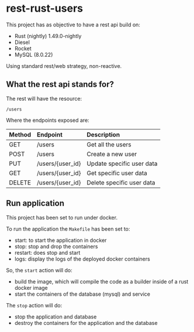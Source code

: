 # rest-rust-users

This project has as objective to have a rest api build on:

- Rust (nightly) 1.49.0-nightly
- Diesel
- Rocket
- MySQL (8.0.22)

Using standard rest/web strategy, non-reactive.

## What the rest api stands for?

The rest will have the resource:

```
/users
```

Where the endpoints exposed are:

| Method | Endpoint | Description  |
| ---    |:------- |:-----|
|GET| /users | Get all the users |
|POST| /users | Create a new user |
|PUT| /users/{user_id} | Update specific user data |
|GET| /users/{user_id} | Get specific user data |
|DELETE| /users/{user_id} | Delete specific user data |

## Run application

This project has been set to run under docker.

To run the application the `Makefile` has been set to:

- start: to start the application in docker
- stop: stop and drop the containers
- restart: does stop and start
- logs: display the logs of the deployed docker containers

So, the `start` action will do:

- build the image, which will compile the code as a builder inside of a rust docker image
- start the containers of the database (mysql) and service

The `stop` action will do:

- stop the application and database
- destroy the containers for the application and the database
